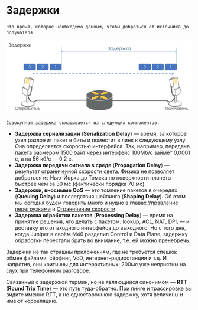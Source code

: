 # Задержки

```text
Это время, которое необходимо данным, чтобы добраться от источника до получателя.
```

![](../../.gitbook/assets/image-14.png)

```text
Совокупная задержка складывается из следующих компонентов.
```

* **Задержка сериализации** \(**Serialization Delay**\) — время, за которое узел разложит пакет в биты и поместит в линк к следующему узлу. Она определяется скоростью интерфейса. Так, например, передача пакета размером 1500 байт через интерфейс 100Мб/с займёт 0,0001 с, а на 56 кб/с — 0,2 с.
* **Задержка передачи сигнала в среде** \(**Propagation Delay**\) — результат ограниченной скорости света. Физика не позволяет добраться из Нью-Йорка до Томска по поверхности планеты быстрее чем за 30 мс \(фактически порядка 70 мс\).
* **Задержки, вносимые QoS** — это томление пакетов в очередях \(**Queuing Delay**\) и последствия шейпинга \(**Shaping Delay**\). Об этом мы сегодня будем говорить много и нудно в главах [Управление перегрузками](https://github.com/gunzrun/SDSM/tree/a654c07e984b9fcd41ba764760f876f69326e61b/15.-qos/7.-upravlenie-peregruzkami-congestion-management) и [Ограничение скорости](https://github.com/gunzrun/SDSM/tree/a654c07e984b9fcd41ba764760f876f69326e61b/15.-qos/8.-ogranichenie-skorosti).
* **Задержка обработки пакетов** \(**Processing Delay**\) — время на принятие решения, что делать с пакетом: lookup, ACL, NAT, DPI, — и доставку его от входного интерфейса до выходного. Но с того дня, когда Juniper в своём M40 разделил Control и Data Plane, задержку обработки перестали брать во внимание, т.е. ей можно пренебречь.

Задержки не так страшны приложениям, где не требуется спешка: обмен файлами, сёрфинг, VoD, интернет-радиостанции и т.д. И напротив, они критичны для интерактивных: 200мс уже неприятны на слух при телефонном разговоре.

Связанный с задержкой термин, но не являющийся синонимом — **RTT** \(**Round Trip Time**\) — это путь туда-обратно. При пинге и трассировке вы видите именно RTT, а не одностороннюю задержку, хотя величины и имеют корреляцию.

